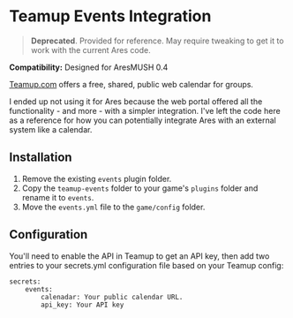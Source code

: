 # Teamup Events Integration

> **Deprecated**.  Provided for reference.  May require tweaking to get it to work with the current Ares code.

**Compatibility:** Designed for AresMUSH 0.4

[Teamup.com](https://www.teamup.com/) offers a free, shared, public web calendar for groups.  

I ended up not using it for Ares because the web portal offered all the functionality - and more - with a simpler integration.    I've left the code here as a reference for how you can potentially integrate Ares with an external system like a calendar.

## Installation

1. Remove the existing `events` plugin folder.
2. Copy the `teamup-events` folder to your game's `plugins` folder and rename it to `events`.
3. Move the `events.yml` file to the `game/config` folder.

## Configuration

You'll need to enable the API in Teamup to get an API key, then add two entries to your secrets.yml configuration file based on your Teamup config:

    secrets:
        events:
            calenadar: Your public calendar URL.
            api_key: Your API key
